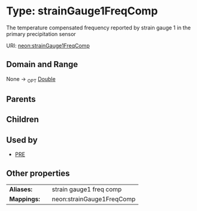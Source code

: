 
# Type: strainGauge1FreqComp


The temperature compensated frequency reported by strain gauge 1 in the primary precipitation sensor

URI: [neon:strainGauge1FreqComp](https://data.neonscience.org/strainGauge1FreqComp)


## Domain and Range

None ->  <sub>OPT</sub> [Double](types/Double.md)

## Parents


## Children


## Used by

 * [PRE](PRE.md)

## Other properties

|  |  |  |
| --- | --- | --- |
| **Aliases:** | | strain gauge1 freq comp |
| **Mappings:** | | neon:strainGauge1FreqComp |

